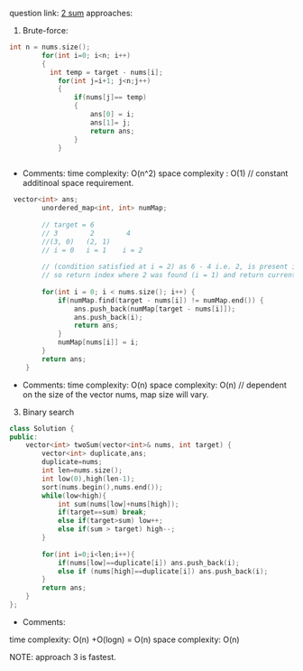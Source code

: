 question link: [2 sum](https://leetcode.com/problems/two-sum/)
approaches:
1. Brute-force:
```cpp
int n = nums.size();
        for(int i=0; i<n; i++)
        {
          int temp = target - nums[i];
            for(int j=i+1; j<n;j++)
            {
                if(nums[j]== temp)
                {
                    ans[0] = i;
                    ans[1]= j;
                    return ans; 
                }
            }
          
```
- Comments: 
time complexity: O(n^2)
space complexity : O(1) // constant additinoal space requirement.
```cpp
 vector<int> ans;
        unordered_map<int, int> numMap;
        
        // target = 6
        // 3        2        4 
        //(3, 0)   (2, 1)   
        // i = 0   i = 1    i = 2
        
        // (condition satisfied at i = 2) as 6 - 4 i.e. 2, is present in map,
        // so return index where 2 was found (i = 1) and return current index (i = 2).
        
        for(int i = 0; i < nums.size(); i++) {
            if(numMap.find(target - nums[i]) != numMap.end()) {
                ans.push_back(numMap[target - nums[i]]);
                ans.push_back(i);
                return ans;
            }
            numMap[nums[i]] = i;
        }
        return ans;
    }
```
- Comments:
time complexity: O(n)
space complexity: O(n) // dependent on the size of the vector nums, map size will vary.

3. Binary search
```cpp
class Solution {
public:
    vector<int> twoSum(vector<int>& nums, int target) {
        vector<int> duplicate,ans;
        duplicate=nums;
        int len=nums.size();
        int low(0),high(len-1);
        sort(nums.begin(),nums.end());
        while(low<high){
            int sum(nums[low]+nums[high]);
            if(target==sum) break;
            else if(target>sum) low++;
            else if(sum > target) high--;
        }
        
        for(int i=0;i<len;i++){
            if(nums[low]==duplicate[i]) ans.push_back(i);
            else if (nums[high]==duplicate[i]) ans.push_back(i);
        }
        return ans;
    }
};
```
- Comments: 

time complexity: O(n) +O(logn) = O(n)
space complexity: O(n)


NOTE: approach 3 is fastest. 




